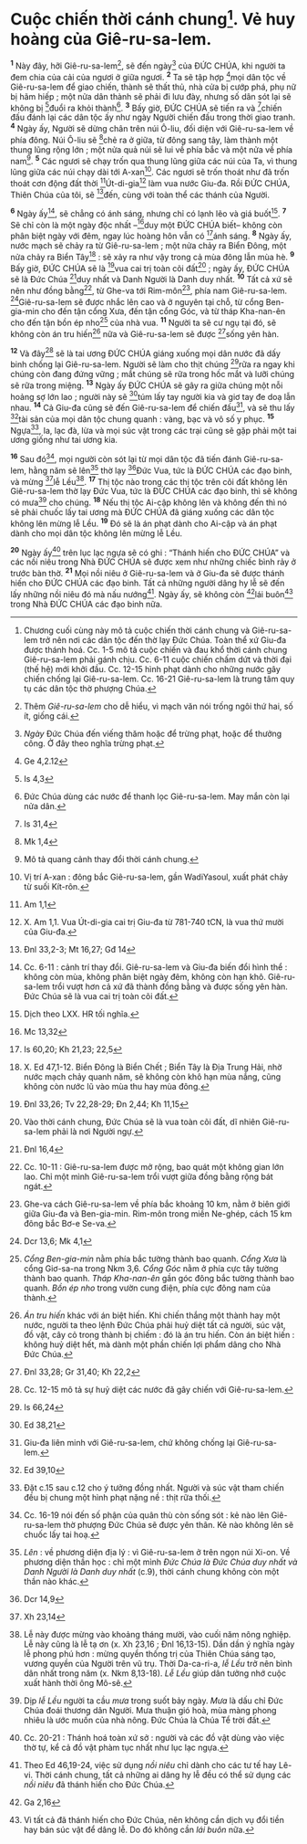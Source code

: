 # Cuộc chiến thời cánh chung[^1]. Vẻ huy hoàng của Giê-ru-sa-lem.
<sup><b>1</b></sup> Này đây, hỡi Giê-ru-sa-lem[^2], sẽ đến ngày[^3] của ĐỨC CHÚA, khi người ta đem chia của cải của ngươi ở giữa ngươi. <sup><b>2</b></sup> Ta sẽ tập hợp [^1*]mọi dân tộc về Giê-ru-sa-lem để giao chiến, thành sẽ thất thủ, nhà cửa bị cướp phá, phụ nữ bị hãm hiếp ; một nửa dân thành sẽ phải đi lưu đày, nhưng số dân sót lại sẽ không bị [^2*]đuổi ra khỏi thành[^4]. <sup><b>3</b></sup> Bấy giờ, ĐỨC CHÚA sẽ tiến ra và [^3*]chiến đấu đánh lại các dân tộc ấy như ngày Người chiến đấu trong thời giao tranh. <sup><b>4</b></sup> Ngày ấy, Người sẽ dừng chân trên núi Ô-liu, đối diện với Giê-ru-sa-lem về phía đông. Núi Ô-liu sẽ [^4*]chẻ ra ở giữa, từ đông sang tây, làm thành một thung lũng rộng lớn ; một nửa quả núi sẽ lui về phía bắc và một nửa về phía nam[^5]. <sup><b>5</b></sup> Các ngươi sẽ chạy trốn qua thung lũng giữa các núi của Ta, vì thung lũng giữa các núi chạy dài tới A-xan[^6]. Các ngươi sẽ trốn thoát như đã trốn thoát cơn động đất thời [^5*]Út-di-gia[^7] làm vua nước Giu-đa. Rồi ĐỨC CHÚA, Thiên Chúa của tôi, sẽ [^6*]đến, cùng với toàn thể các thánh của Người.

<sup><b>6</b></sup> Ngày ấy[^8], sẽ chẳng có ánh sáng, nhưng chỉ có lạnh lẽo và giá buốt[^9]. <sup><b>7</b></sup> Sẽ chỉ còn là một ngày độc nhất –[^7*]duy một ĐỨC CHÚA biết– không còn phân biệt ngày với đêm, ngay lúc hoàng hôn vẫn có [^8*]ánh sáng. <sup><b>8</b></sup> Ngày ấy, nước mạch sẽ chảy ra từ Giê-ru-sa-lem ; một nửa chảy ra Biển Đông, một nửa chảy ra Biển Tây[^10] : sẽ xảy ra như vậy trong cả mùa đông lẫn mùa hè. <sup><b>9</b></sup> Bấy giờ, ĐỨC CHÚA sẽ là [^9*]vua cai trị toàn cõi đất[^11] ; ngày ấy, ĐỨC CHÚA sẽ là Đức Chúa [^10*]duy nhất và Danh Người là Danh duy nhất. <sup><b>10</b></sup> Tất cả xứ sẽ nên như đồng bằng[^12], từ Ghe-va tới Rim-môn[^13], phía nam Giê-ru-sa-lem. [^11*]Giê-ru-sa-lem sẽ được nhắc lên cao và ở nguyên tại chỗ, từ cổng Ben-gia-min cho đến tận cổng Xưa, đến tận cổng Góc, và từ tháp Kha-nan-ên cho đến tận bồn ép nho[^14] của nhà vua. <sup><b>11</b></sup> Người ta sẽ cư ngụ tại đó, sẽ không còn án tru hiến[^15] nữa và Giê-ru-sa-lem sẽ được [^12*]sống yên hàn.

<sup><b>12</b></sup> Và đây[^16] sẽ là tai ương ĐỨC CHÚA giáng xuống mọi dân nước đã dấy binh chống lại Giê-ru-sa-lem. Người sẽ làm cho thịt chúng [^13*]rữa ra ngay khi chúng còn đang đứng vững ; mắt chúng sẽ rữa trong hốc mắt và lưỡi chúng sẽ rữa trong miệng. <sup><b>13</b></sup> Ngày ấy ĐỨC CHÚA sẽ gây ra giữa chúng một nỗi hoảng sợ lớn lao ; người này sẽ [^14*]túm lấy tay người kia và giơ tay đe doạ lẫn nhau. <sup><b>14</b></sup> Cả Giu-đa cũng sẽ đến Giê-ru-sa-lem để chiến đấu[^17], và sẽ thu lấy [^15*]tài sản của mọi dân tộc chung quanh : vàng, bạc và vô số y phục. <sup><b>15</b></sup> Ngựa[^18], la, lạc đà, lừa và mọi súc vật trong các trại cũng sẽ gặp phải một tai ương giống như tai ương kia.

<sup><b>16</b></sup> Sau đó[^19], mọi người còn sót lại từ mọi dân tộc đã tiến đánh Giê-ru-sa-lem, hằng năm sẽ lên[^20] thờ lạy [^16*]Đức Vua, tức là ĐỨC CHÚA các đạo binh, và mừng [^17*]lễ Lều[^21]. <sup><b>17</b></sup> Thị tộc nào trong các thị tộc trên cõi đất không lên Giê-ru-sa-lem thờ lạy Đức Vua, tức là ĐỨC CHÚA các đạo binh, thì sẽ không có mưa[^22] cho chúng. <sup><b>18</b></sup> Nếu thị tộc Ai-cập không lên và không đến thì nó sẽ phải chuốc lấy tai ương mà ĐỨC CHÚA đã giáng xuống các dân tộc không lên mừng lễ Lều. <sup><b>19</b></sup> Đó sẽ là án phạt dành cho Ai-cập và án phạt dành cho mọi dân tộc không lên mừng lễ Lều.

<sup><b>20</b></sup> Ngày ấy[^23] trên lục lạc ngựa sẽ có ghi : “Thánh hiến cho ĐỨC CHÚA” và các nồi niêu trong Nhà ĐỨC CHÚA sẽ được xem như những chiếc bình rảy ở trước bàn thờ. <sup><b>21</b></sup> Mọi nồi niêu ở Giê-ru-sa-lem và ở Giu-đa sẽ được thánh hiến cho ĐỨC CHÚA các đạo binh. Tất cả những người dâng hy lễ sẽ đến lấy những nồi niêu đó mà nấu nướng[^24]. Ngày ấy, sẽ không còn [^18*]lái buôn[^25] trong Nhà ĐỨC CHÚA các đạo binh nữa.

[^1]: Chương cuối cùng này mô tả cuộc chiến thời cánh chung và Giê-ru-sa-lem trở nên nơi các dân tộc đến thờ lạy Đức Chúa. Toàn thể xứ Giu-đa được thánh hoá. Cc. 1-5 mô tả cuộc chiến và đau khổ thời cánh chung Giê-ru-sa-lem phải gánh chịu. Cc. 6-11 cuộc chiến chấm dứt và thời đại (thế hệ) mới khởi đầu. Cc. 12-15 hình phạt dành cho những nước gây chiến chống lại Giê-ru-sa-lem. Cc. 16-21 Giê-ru-sa-lem là trung tâm quy tụ các dân tộc thờ phượng Chúa.
[^2]: Thêm <i>Giê-ru-sa-lem</i> cho dễ hiểu, vì mạch văn nói trống ngôi thứ hai, số ít, giống cái.
[^3]: <i>Ngày</i> Đức Chúa đến viếng thăm hoặc để trừng phạt, hoặc để thưởng công. Ở đây theo nghĩa trừng phạt.
[^4]: Đức Chúa dùng các nước để thanh lọc Giê-ru-sa-lem. May mắn còn lại nửa dân.
[^5]: Mô tả quang cảnh thay đổi thời cánh chung.
[^6]: Vị trí A-xan : đông bắc Giê-ru-sa-lem, gần WadiYasoul, xuất phát chảy từ suối Kít-rôn.
[^7]: X. Am 1,1. Vua Út-di-gia cai trị Giu-đa từ 781-740 tCN, là vua thứ mười của Giu-đa.
[^8]: Cc. 6-11 : cảnh trí thay đổi. Giê-ru-sa-lem và Giu-đa biến đổi hình thể : không còn mùa, không phân biệt ngày đêm, không còn hạn khô. Giê-ru-sa-lem trổi vượt hơn cả xứ đã thành đồng bằng và được sống yên hàn. Đức Chúa sẽ là vua cai trị toàn cõi đất.
[^9]: Dịch theo LXX. HR tối nghĩa.
[^10]: X. Ed 47,1-12. Biển Đông là Biển Chết ; Biển Tây là Địa Trung Hải, nhờ nước mạch chảy quanh năm, sẽ không còn khô hạn mùa nắng, cũng không còn nước lũ vào mùa thu hay mùa đông.
[^11]: Vào thời cánh chung, Đức Chúa sẽ là vua toàn cõi đất, dĩ nhiên Giê-ru-sa-lem phải là nơi Người ngự.
[^12]: Cc. 10-11 : Giê-ru-sa-lem được mở rộng, bao quát một không gian lớn lao. Chỉ một mình Giê-ru-sa-lem trổi vượt giữa đồng bằng rộng bát ngát.
[^13]: Ghe-va cách Giê-ru-sa-lem về phía bắc khoảng 10 km, nằm ở biên giới giữa Giu-đa và Ben-gia-min. Rim-môn trong miền Ne-ghép, cách 15 km đông bắc Bơ-e Se-va.
[^14]: <i>Cổng Ben-gia-min</i> nằm phía bắc tường thành bao quanh. <i>Cổng Xưa</i> là cổng Giơ-sa-na trong Nkm 3,6. <i>Cổng Góc</i> nằm ở phía cực tây tường thành bao quanh. <i>Tháp Kha-nan-ên</i> gần góc đông bắc tường thành bao quanh. <i>Bồn ép nho</i> trong vườn cung điện, phía cực đông nam của thành.
[^15]: <i>Án tru hiến</i> khác với án biệt hiến. Khi chiến thắng một thành hay một nước, người ta theo lệnh Đức Chúa phải huỷ diệt tất cả người, súc vật, đồ vật, cây cỏ trong thành bị chiếm : đó là án tru hiến. Còn án biệt hiến : không huỷ diệt hết, mà dành một phần chiến lợi phẩm dâng cho Nhà Đức Chúa.
[^16]: Cc. 12-15 mô tả sự huỷ diệt các nước đã gây chiến với Giê-ru-sa-lem.
[^17]: Giu-đa liên minh với Giê-ru-sa-lem, chứ không chống lại Giê-ru-sa-lem.
[^18]: Đặt c.15 sau c.12 cho ý tưởng đồng nhất. Người và súc vật tham chiến đều bị chung một hình phạt nặng nề : thịt rữa thối.
[^19]: Cc. 16-19 nói đến số phận của quân thù còn sống sót : kẻ nào lên Giê-ru-sa-lem thờ phượng Đức Chúa sẽ được yên thân. Kẻ nào không lên sẽ chuốc lấy tai hoạ.
[^20]: <i>Lên</i> : về phương diện địa lý : vì Giê-ru-sa-lem ở trên ngọn núi Xi-on. Về phương diện thần học : chỉ một mình <i>Đức Chúa là Đức Chúa duy nhất và Danh Người là Danh duy nhất</i> (c.9), thời cánh chung không còn một thần nào khác.
[^21]: Lễ này được mừng vào khoảng tháng mười, vào cuối năm nông nghiệp. Lễ này cũng là lễ tạ ơn (x. Xh 23,16 ; Đnl 16,13-15). Dần dần ý nghĩa ngày lễ phong phú hơn : mừng quyền thống trị của Thiên Chúa sáng tạo, vương quyền của Người trên vũ trụ. Thời Da-ca-ri-a, <i>lễ Lều</i> trở nên bình dân nhất trong năm (x. Nkm 8,13-18). <i>Lễ Lều</i> giúp dân tưởng nhớ cuộc xuất hành thời ông Mô-sê.
[^22]: Dịp <i>lễ Lều</i> người ta cầu <i>mưa</i> trong suốt bảy ngày. <i>Mưa</i> là dấu chỉ Đức Chúa đoái thương dân Người. Mưa thuận gió hoà, mùa màng phong nhiêu là ước muốn của nhà nông. Đức Chúa là Chúa Tể trời đất.
[^23]: Cc. 20-21 : Thánh hoá toàn xứ sở : người và các đồ vật dùng vào việc thờ tự, kể cả đồ vật phàm tục nhất như lục lạc ngựa.
[^24]: Theo Ed 46,19-24, việc sử dụng <i>nồi niêu</i> chỉ dành cho các tư tế hay Lê-vi. Thời cánh chung, tất cả những ai dâng hy lễ đều có thể sử dụng các <i>nồi niêu</i> đã thánh hiến cho Đức Chúa.
[^25]: Vì tất cả đã thánh hiến cho Đức Chúa, nên không cần dịch vụ đổi tiền hay bán súc vật để dâng lễ. Do đó không cần <i>lái buôn</i> nữa.
[^1*]: Ge 4,2.12
[^2*]: Is 4,3
[^3*]: Is 31,4
[^4*]: Mk 1,4
[^5*]: Am 1,1
[^6*]: Đnl 33,2-3; Mt 16,27; Gđ 14
[^7*]: Mc 13,32
[^8*]: Is 60,20; Kh 21,23; 22,5
[^9*]: Đnl 33,26; Tv 22,28-29; Đn 2,44; Kh 11,15
[^10*]: Đnl 16,4
[^11*]: Dcr 13,6; Mk 4,1
[^12*]: Đnl 33,28; Gr 31,40; Kh 22,2
[^13*]: Is 66,24
[^14*]: Ed 38,21
[^15*]: Ed 39,10
[^16*]: Dcr 14,9
[^17*]: Xh 23,14
[^18*]: Ga 2,16
